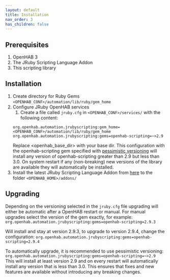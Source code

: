 ```yaml
---
layout: default
title: Installation
nav_order: 3
has_children: false
---
```


## Prerequisites
1. OpenHAB 3
2. The JRuby Scripting Language Addon
3. This scripting library



## Installation
1. Create directory for Ruby Gems `<OPENHAB_CONF>/automation/lib/ruby/gem_home`
2. Configure JRuby OpenHAB services
	1. Create a file called `jruby.cfg` in `<OPENHAB_CONF>/services/` with the following content:
	```
	org.openhab.automation.jrubyscripting:gem_home=<OPENHAB_CONF>/automation/lib/ruby/gem_home
	org.openhab.automation.jrubyscripting:gems=openhab-scripting=~>2.9
	```
	Replace <openhab_base_dir> with your base dir. This configuration with the openhab-scripting gem specified with [pessimistic versioning](https://thoughtbot.com/blog/rubys-pessimistic-operator) will install any version of openhab-scripting greater than 2.9 but less than 3.0. On system restart if any (non-breaking) new versions of the library are available they will automatically be installed. 
3. Install the latest JRuby Scripting Language Addon from [here](https://github.com/boc-tothefuture/openhab2-addons/releases) to the folder `<OPENHAB_HOME>/addons/`

## Upgrading
Depending on the versioning selected in the `jruby.cfg` file upgrading will either be automatic after a OpenHAB restart or manual.  For manual upgrades select the version of the gem exactly, for example:
	`org.openhab.automation.jrubyscripting:gems=openhab-scripting=2.9.3`

Will install and stay at version 2.9.3, to upgrade to version 2.9.4, change the configuration:
`org.openhab.automation.jrubyscripting:gems=openhab-scripting=2.9.4`

To automatically upgrade, it is recommended to use pessimistic versioning:
`org.openhab.automation.jrubyscripting:gems=openhab-scripting=~>2.9`
This will install at least version 2.9 and on every restart will automatically install any version that is less than 3.0. This ensures that fixes and new features are available without introducing any breaking changes.
